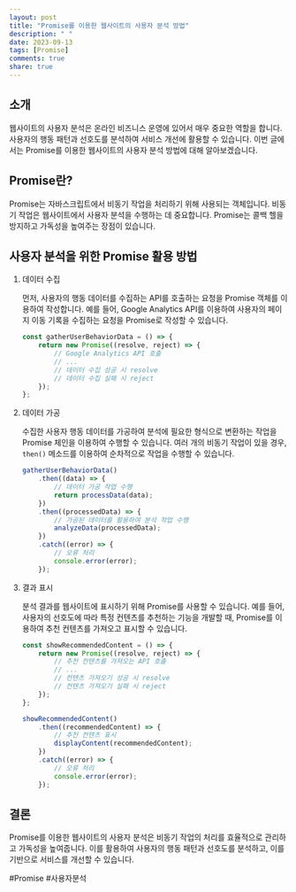 ```yaml
---
layout: post
title: "Promise를 이용한 웹사이트의 사용자 분석 방법"
description: " "
date: 2023-09-13
tags: [Promise]
comments: true
share: true
---
```


## 소개

웹사이트의 사용자 분석은 온라인 비즈니스 운영에 있어서 매우 중요한 역할을 합니다. 사용자의 행동 패턴과 선호도를 분석하여 서비스 개선에 활용할 수 있습니다. 이번 글에서는 Promise를 이용한 웹사이트의 사용자 분석 방법에 대해 알아보겠습니다.

## Promise란?

Promise는 자바스크립트에서 비동기 작업을 처리하기 위해 사용되는 객체입니다. 비동기 작업은 웹사이트에서 사용자 분석을 수행하는 데 중요합니다. Promise는 콜백 헬을 방지하고 가독성을 높여주는 장점이 있습니다.

## 사용자 분석을 위한 Promise 활용 방법

1. 데이터 수집

    먼저, 사용자의 행동 데이터를 수집하는 API를 호출하는 요청을 Promise 객체를 이용하여 작성합니다. 예를 들어, Google Analytics API를 이용하여 사용자의 페이지 이동 기록을 수집하는 요청을 Promise로 작성할 수 있습니다.
    
    ```javascript
    const gatherUserBehaviorData = () => {
        return new Promise((resolve, reject) => {
            // Google Analytics API 호출
            // ...
            // 데이터 수집 성공 시 resolve
            // 데이터 수집 실패 시 reject
        });
    };
    ```

2. 데이터 가공

    수집한 사용자 행동 데이터를 가공하여 분석에 필요한 형식으로 변환하는 작업을 Promise 체인을 이용하여 수행할 수 있습니다. 여러 개의 비동기 작업이 있을 경우, `then()` 메소드를 이용하여 순차적으로 작업을 수행할 수 있습니다.

    ```javascript
    gatherUserBehaviorData()
        .then((data) => {
            // 데이터 가공 작업 수행
            return processData(data);
        })
        .then((processedData) => {
            // 가공된 데이터를 활용하여 분석 작업 수행
            analyzeData(processedData);
        })
        .catch((error) => {
            // 오류 처리
            console.error(error);
        });
    ```

3. 결과 표시

    분석 결과를 웹사이트에 표시하기 위해 Promise를 사용할 수 있습니다. 예를 들어, 사용자의 선호도에 따라 특정 컨텐츠를 추천하는 기능을 개발할 때, Promise를 이용하여 추천 컨텐츠를 가져오고 표시할 수 있습니다.

    ```javascript
    const showRecommendedContent = () => {
        return new Promise((resolve, reject) => {
            // 추천 컨텐츠를 가져오는 API 호출
            // ...
            // 컨텐츠 가져오기 성공 시 resolve
            // 컨텐츠 가져오기 실패 시 reject
        });
    };

    showRecommendedContent()
        .then((recommendedContent) => {
            // 추천 컨텐츠 표시
            displayContent(recommendedContent);
        })
        .catch((error) => {
            // 오류 처리
            console.error(error);
        });
    ```

## 결론

Promise를 이용한 웹사이트의 사용자 분석은 비동기 작업의 처리를 효율적으로 관리하고 가독성을 높여줍니다. 이를 활용하여 사용자의 행동 패턴과 선호도를 분석하고, 이를 기반으로 서비스를 개선할 수 있습니다.

#Promise #사용자분석